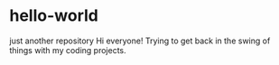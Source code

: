 # hello-world
just another repository
Hi everyone!
Trying to get back in the swing of things with my coding projects.
